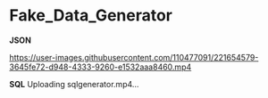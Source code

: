 # Fake_Data_Generator
<b>JSON</b>

https://user-images.githubusercontent.com/110477091/221654579-3645fe72-d948-4333-9260-e1532aaa8460.mp4

<b>SQL</b>
Uploading sqlgenerator.mp4…
